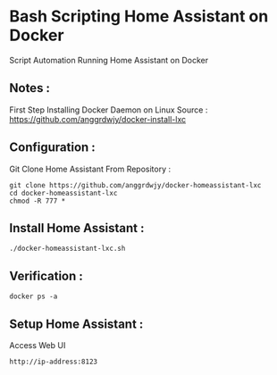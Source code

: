# Bash Scripting Home Assistant on Docker
Script Automation Running Home Assistant on Docker

Notes :
---------------
First Step Installing Docker Daemon on Linux
Source : https://github.com/anggrdwjy/docker-install-lxc

Configuration :
---------------
Git Clone Home Assistant From Repository :
```
git clone https://github.com/anggrdwjy/docker-homeassistant-lxc
cd docker-homeassistant-lxc
chmod -R 777 *
```

Install Home Assistant :
-----------------
```
./docker-homeassistant-lxc.sh
```

Verification :
---------------
```
docker ps -a
```

Setup Home Assistant :
---------------
Access Web UI
```
http://ip-address:8123
```
